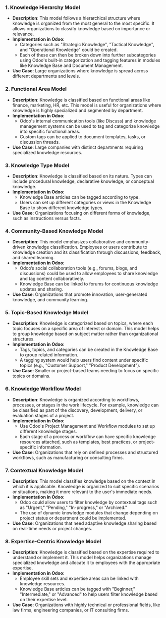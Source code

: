 

### 1. **Knowledge Hierarchy Model**
   - **Description**: This model follows a hierarchical structure where knowledge is organized from the most general to the most specific. It allows organizations to classify knowledge based on importance or relevance.
   - **Implementation in Odoo**: 
     - Categories such as "Strategic Knowledge", "Tactical Knowledge", and "Operational Knowledge" could be created.
     - Each of these can then be broken down into further subcategories using Odoo's built-in categorization and tagging features in modules like Knowledge Base and Document Management.
   - **Use Case**: Large organizations where knowledge is spread across different departments and levels.

### 2. **Functional Area Model**
   - **Description**: Knowledge is classified based on functional areas like finance, marketing, HR, etc. This model is useful for organizations where knowledge is highly specialized and segmented by department.
   - **Implementation in Odoo**: 
     - Odoo's internal communication tools (like Discuss) and knowledge management systems can be used to tag and categorize knowledge into specific functional areas.
     - Custom tags can be applied to document templates, tasks, or discussion threads.
   - **Use Case**: Large companies with distinct departments requiring specialized knowledge resources.

### 3. **Knowledge Type Model**
   - **Description**: Knowledge is classified based on its nature. Types can include procedural knowledge, declarative knowledge, or conceptual knowledge.
   - **Implementation in Odoo**: 
     - Knowledge Base articles can be tagged according to type.
     - Users can set up different categories or views in the Knowledge Base to show different knowledge types.
   - **Use Case**: Organizations focusing on different forms of knowledge, such as instructions versus facts.

### 4. **Community-Based Knowledge Model**
   - **Description**: This model emphasizes collaborative and community-driven knowledge classification. Employees or users contribute to knowledge creation and its classification through discussions, feedback, and shared learning.
   - **Implementation in Odoo**: 
     - Odoo’s social collaboration tools (e.g., forums, blogs, and discussions) could be used to allow employees to share knowledge and tag content collaboratively.
     - Knowledge Base can be linked to forums for continuous knowledge updates and sharing.
   - **Use Case**: Organizations that promote innovation, user-generated knowledge, and community learning.

### 5. **Topic-Based Knowledge Model**
   - **Description**: Knowledge is categorized based on topics, where each topic focuses on a specific area of interest or domain. This model helps to group knowledge based on subject matter rather than organizational structures.
   - **Implementation in Odoo**: 
     - Tags, topics, and categories can be created in the Knowledge Base to group related information.
     - A tagging system would help users find content under specific topics (e.g., "Customer Support," "Product Development").
   - **Use Case**: Smaller or project-based teams needing to focus on specific topics or domains.

### 6. **Knowledge Workflow Model**
   - **Description**: Knowledge is organized according to workflows, processes, or stages in the work lifecycle. For example, knowledge can be classified as part of the discovery, development, delivery, or evaluation stages of a project.
   - **Implementation in Odoo**: 
     - Use Odoo's Project Management and Workflow modules to set up different knowledge stages.
     - Each stage of a process or workflow can have specific knowledge resources attached, such as templates, best practices, or project-specific information.
   - **Use Case**: Organizations that rely on defined processes and structured workflows, such as manufacturing or consulting firms.

### 7. **Contextual Knowledge Model**
   - **Description**: This model classifies knowledge based on the context in which it is applicable. Knowledge is organized to suit specific scenarios or situations, making it more relevant to the user's immediate needs.
   - **Implementation in Odoo**: 
     - Odoo could allow users to filter knowledge by contextual tags such as "Urgent," "Pending," "In-progress," or "Archived."
     - The use of dynamic knowledge modules that change depending on project status or department could be implemented.
   - **Use Case**: Organizations that need adaptive knowledge sharing based on real-time needs or project changes.

### 8. **Expertise-Centric Knowledge Model**
   - **Description**: Knowledge is classified based on the expertise required to understand or implement it. This model helps organizations manage specialized knowledge and allocate it to employees with the appropriate expertise.
   - **Implementation in Odoo**: 
     - Employee skill sets and expertise areas can be linked with knowledge resources. 
     - Knowledge Base articles can be tagged with "Beginner," "Intermediate," or "Advanced" to help users filter knowledge based on their expertise level.
   - **Use Case**: Organizations with highly technical or professional fields, like law firms, engineering companies, or IT consulting firms.
